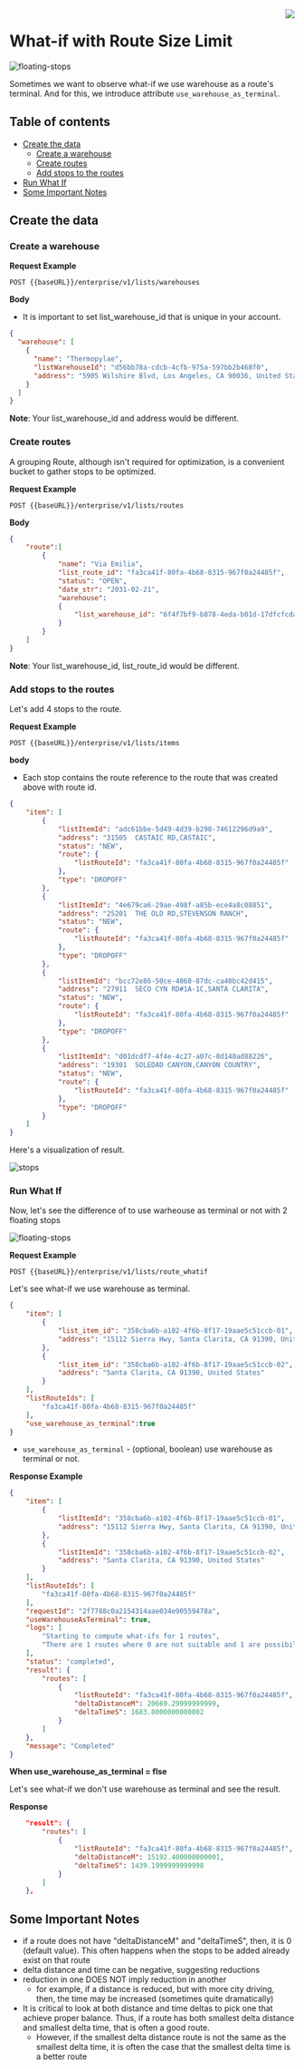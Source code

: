

<img src="../assets/images/beans-128x128.png" align="right" />

# What-if with Route Size Limit
![floating-stops](assets/images/floating-stops.png)

Sometimes we want to observe what-if we use warehouse as a route's terminal.
And for this, we introduce attribute `use_warehouse_as_terminal`.

## Table of contents
- [Create the data](#create-the-data)
  - [Create a warehouse](#create-a-warehouse)
  - [Create routes](#create-routes)
  - [Add stops to the routes](#add-stops-to-the-routes)
- [Run What If](#run-what-if)
- [Some Important Notes](#some-important-notes)

## Create the data
### Create a warehouse

**Request Example**

```
POST {{baseURL}}/enterprise/v1/lists/warehouses
```

**Body**
- It is important to set list_warehouse_id that is unique in your account.

```json
{
  "warehouse": [
    {
      "name": "Thermopylae",
      "listWarehouseId": "d56bb78a-cdcb-4cfb-975a-597bb2b468f0",
      "address": "5905 Wilshire Blvd, Los Angeles, CA 90036, United States"
    }
  ]
}
```

**Note**: Your list_warehouse_id and address would be different.

### Create routes

A grouping Route, although isn't required for optimization, is a convenient bucket to gather
stops to be optimized.

**Request Example**

```
POST {{baseURL}}/enterprise/v1/lists/routes
```

**Body**
```json
{
    "route":[
        {
            "name": "Via Emilia",
            "list_route_id": "fa3ca41f-80fa-4b68-8315-967f0a24485f",
            "status": "OPEN",
            "date_str": "2031-02-21",
            "warehouse":
            {
                "list_warehouse_id": "6f4f7bf9-b878-4eda-b01d-17dfcfcdadc3"
            }
        }
    ]
}
```

**Note**: Your list_warehouse_id, list_route_id would be different.

### Add stops to the routes
Let's add 4 stops to the route.

**Request Example**
```
POST {{baseURL}}/enterprise/v1/lists/items
```

**body**
- Each stop contains the route reference to the route that was created above with route id.

```json
{
    "item": [
        {
            "listItemId": "adc61bbe-5d49-4d39-b298-74612296d9a9",
            "address": "31505  CASTAIC RD,CASTAIC",
            "status": "NEW",
            "route": {
                "listRouteId": "fa3ca41f-80fa-4b68-8315-967f0a24485f"
            },
            "type": "DROPOFF"
        },
        {
            "listItemId": "4e679ca6-29ae-498f-a85b-ece4a8c08851",
            "address": "25201  THE OLD RD,STEVENSON RANCH",
            "status": "NEW",
            "route": {
                "listRouteId": "fa3ca41f-80fa-4b68-8315-967f0a24485f"
            },
            "type": "DROPOFF"
        },
        {
            "listItemId": "bcc72e86-50ce-4868-87dc-ca40bc42d415",
            "address": "27911  SECO CYN RD#1A-1C,SANTA CLARITA",
            "status": "NEW",
            "route": {
                "listRouteId": "fa3ca41f-80fa-4b68-8315-967f0a24485f"
            },
            "type": "DROPOFF"
        },
        {
            "listItemId": "d01dcdf7-4f4e-4c27-a07c-8d140ad88226",
            "address": "19301  SOLEDAD CANYON,CANYON COUNTRY",
            "status": "NEW",
            "route": {
                "listRouteId": "fa3ca41f-80fa-4b68-8315-967f0a24485f"
            },
            "type": "DROPOFF"
        }
    ]
}
```

Here's a visualization of result.

![stops](assets/images/stops.png)

### Run What If
Now, let's see the difference of to use warheouse as terminal or not with 2 floating stops

![floating-stops](assets/images/floating-stops.png)

**Request Example**

```
POST {{baseURL}}/enterprise/v1/lists/route_whatif
```
Let's see what-if we use warehouse as terminal.

```json
{
    "item": [
        {
            "list_item_id": "358cba6b-a102-4f6b-8f17-19aae5c51ccb-01",
            "address": "15112 Sierra Hwy, Santa Clarita, CA 91390, United States"
        },
        {
            "list_item_id": "358cba6b-a102-4f6b-8f17-19aae5c51ccb-02",
            "address": "Santa Clarita, CA 91390, United States"
        }
    ],
    "listRouteIds": [
        "fa3ca41f-80fa-4b68-8315-967f0a24485f"
    ],
    "use_warehouse_as_terminal":true
}
```

- `use_warehouse_as_terminal` - (optional, boolean) use warehouse as terminal or not.

**Response Example**


```json
{
    "item": [
        {
            "listItemId": "358cba6b-a102-4f6b-8f17-19aae5c51ccb-01",
            "address": "15112 Sierra Hwy, Santa Clarita, CA 91390, United States"
        },
        {
            "listItemId": "358cba6b-a102-4f6b-8f17-19aae5c51ccb-02",
            "address": "Santa Clarita, CA 91390, United States"
        }
    ],
    "listRouteIds": [
        "fa3ca41f-80fa-4b68-8315-967f0a24485f"
    ],
    "requestId": "2f7788c0a2154314aae034e90559478a",
    "useWarehouseAsTerminal": true,
    "logs": [
        "Starting to compute what-ifs for 1 routes",
        "There are 1 routes where 0 are not suitable and 1 are possibilities"
    ],
    "status": "completed",
    "result": {
        "routes": [
            {
                "listRouteId": "fa3ca41f-80fa-4b68-8315-967f0a24485f",
                "deltaDistanceM": 20669.29999999999,
                "deltaTimeS": 1683.8000000000002
            }
        ]
    },
    "message": "Completed"
}
```

**When use_warehouse_as_terminal = flse**

Let's see what-if we don't use warehouse as terminal and see the result.

**Response**
```json
    "result": {
        "routes": [
            {
                "listRouteId": "fa3ca41f-80fa-4b68-8315-967f0a24485f",
                "deltaDistanceM": 15192.400000000001,
                "deltaTimeS": 1439.1999999999998
            }
        ]
    },
```



## Some Important Notes
- if a route does not have "deltaDistanceM" and "deltaTimeS", then, it is 0 (default value). This often happens when the stops to be added already exist on that route
- delta distance and time can be negative, suggesting reductions
- reduction in one DOES NOT imply reduction in another
  - for example, if a distance is reduced, but with more city driving, then, the time may be increased (sometimes quite dramatically)
- It is critical to look at both distance and time deltas to pick one that achieve proper balance. Thus, if a route has both smallest delta distance and smallest delta time, that is often a good route.
  - However, if the smallest delta distance route is not the same as the smallest delta time, it is often the case that the smallest delta time is a better route